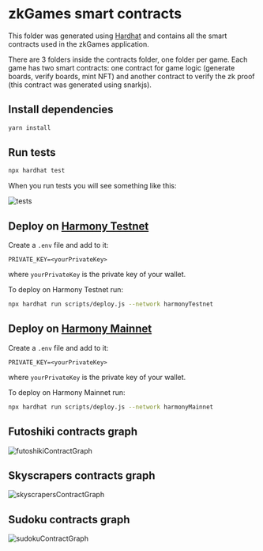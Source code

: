# zkGames smart contracts

This folder was generated using [Hardhat](https://github.com/NomicFoundation/hardhat) and contains all the smart contracts used in the zkGames application.

There are 3 folders inside the contracts folder, one folder per game. Each game has two smart contracts: one contract for game logic (generate boards, verify boards, mint NFT) and another contract to verify the zk proof (this contract was generated using snarkjs).

## Install dependencies

```bash
yarn install
```

## Run tests

```bash
npx hardhat test
```

When you run tests you will see something like this:

![tests](https://user-images.githubusercontent.com/52170174/166123994-9c68c215-f538-4216-bd50-18d29d4fe4ba.png)

## Deploy on [Harmony Testnet](https://explorer.pops.one/)

Create a `.env` file and add to it:

```text
PRIVATE_KEY=<yourPrivateKey>
```

where `yourPrivateKey` is the private key of your wallet.

To deploy on Harmony Testnet run:

```bash
npx hardhat run scripts/deploy.js --network harmonyTestnet
```

## Deploy on [Harmony Mainnet](https://explorer.harmony.one/)

Create a `.env` file and add to it:

```text
PRIVATE_KEY=<yourPrivateKey>
```

where `yourPrivateKey` is the private key of your wallet.

To deploy on Harmony Mainnet run:

```bash
npx hardhat run scripts/deploy.js --network harmonyMainnet
```

## Futoshiki contracts graph

![futoshikiContractGraph](https://user-images.githubusercontent.com/52170174/166124021-7e4ccae1-9872-48a4-8a89-686ff35e1587.svg)

## Skyscrapers contracts graph

![skyscrapersContractGraph](https://user-images.githubusercontent.com/52170174/166124030-6b159ee9-fc06-4f8b-b64f-12427f9324e9.svg)

## Sudoku contracts graph

![sudokuContractGraph](https://user-images.githubusercontent.com/52170174/166124035-d30acdd6-7fea-4016-a872-59179da939ce.svg)
